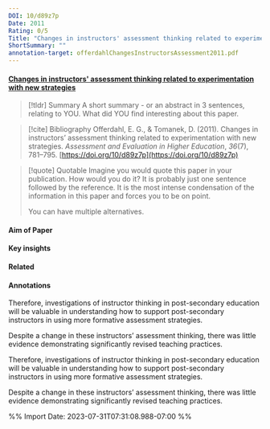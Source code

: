 ```yaml
---
DOI: 10/d89z7p
Date: 2011
Rating: 0/5
Title: "Changes in instructors' assessment thinking related to experimentation with new strategies"
ShortSummary: ""
annotation-target: offerdahlChangesInstructorsAssessment2011.pdf
---
```



#### [Changes in instructors' assessment thinking related to experimentation with new strategies](offerdahlChangesInstructorsAssessment2011.pdf)




> [!tldr] Summary
> A short summary - or an abstract in 3 sentences, relating to YOU. What did YOU find interesting about this paper. 

> [!cite] Bibliography
>Offerdahl, E. G., & Tomanek, D. (2011). Changes in instructors’ assessment thinking related to experimentation with new strategies. _Assessment and Evaluation in Higher Education_, _36_(7), 781–795. [https://doi.org/10/d89z7p](https://doi.org/10/d89z7p)

> [!quote] Quotable
> Imagine you would quote this paper in your publication. How would you do it? It is probably just one sentence followed by the reference. It is the most intense condensation of the information in this paper and forces you to be on point. 
> 
> You can have multiple alternatives. 


#### Aim of Paper


#### Key insights 


#### Related

#### Annotations


Therefore, investigations of instructor thinking in post-secondary education will be valuable in understanding how to support post-secondary instructors in using more formative assessment strategies. 

 

Despite a change in these instructors’ assessment thinking, there was little evidence demonstrating significantly revised teaching practices. 

 

Therefore, investigations of instructor thinking in post-secondary education will be valuable in understanding how to support post-secondary instructors in using more formative assessment strategies. 

 

Despite a change in these instructors’ assessment thinking, there was little evidence demonstrating significantly revised teaching practices. 

 




%% Import Date: 2023-07-31T07:31:08.988-07:00 %%
